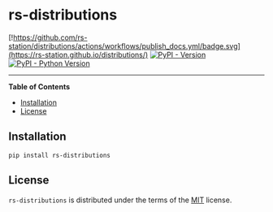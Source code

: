 # rs-distributions

[!https://github.com/rs-station/distributions/actions/workflows/publish_docs.yml/badge.svg](https://rs-station.github.io/distributions/)
[![PyPI - Version](https://img.shields.io/pypi/v/rs-distributions.svg)](https://pypi.org/project/rs-distributions)
[![PyPI - Python Version](https://img.shields.io/pypi/pyversions/rs-distributions.svg)](https://pypi.org/project/rs-distributions)

-----

**Table of Contents**

- [Installation](#installation)
- [License](#license)

## Installation

```console
pip install rs-distributions
```

## License

`rs-distributions` is distributed under the terms of the [MIT](https://spdx.org/licenses/MIT.html) license.
